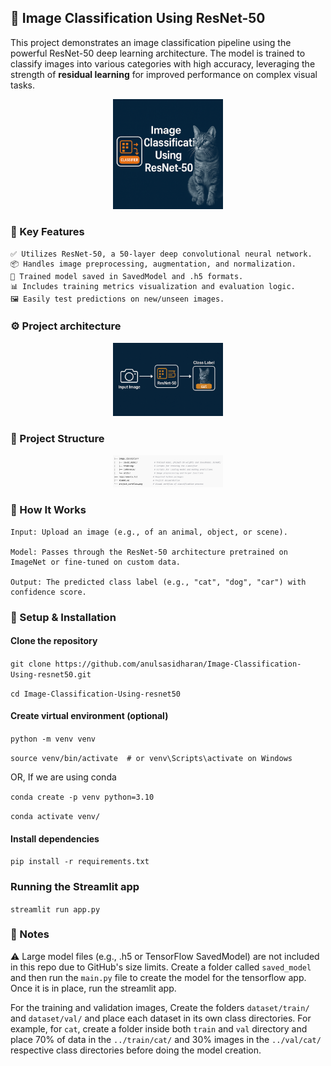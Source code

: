 ## 🧠 Image Classification Using ResNet-50

This project demonstrates an image classification pipeline using the powerful ResNet-50 deep learning architecture. The model is trained to classify images into various categories with high accuracy, leveraging the strength of **residual learning** for improved performance on complex visual tasks.

<p align="center">
  <img src="image.png" alt="alt text" width="35%">
</p>

### 🚀 Key Features

    ✅ Utilizes ResNet-50, a 50-layer deep convolutional neural network.
    📦 Handles image preprocessing, augmentation, and normalization.
    📁 Trained model saved in SavedModel and .h5 formats.
    📊 Includes training metrics visualization and evaluation logic.
    🖼️ Easily test predictions on new/unseen images.


### ⚙️ Project architecture

<p align="center">
  <img src="image-2.png" alt="alt text" width="35%">
</p>



### 📂 Project Structure


<p align="center">
  <img src="image-1.png" alt="alt text" width="35%">
</p>

### 🧪 How It Works

    Input: Upload an image (e.g., of an animal, object, or scene).

    Model: Passes through the ResNet-50 architecture pretrained on ImageNet or fine-tuned on custom data.

    Output: The predicted class label (e.g., "cat", "dog", "car") with confidence score.

### 🔧 Setup & Installation

#### Clone the repository
`git clone https://github.com/anulsasidharan/Image-Classification-Using-resnet50.git`

`cd Image-Classification-Using-resnet50`

#### Create virtual environment (optional)
`python -m venv venv`

`source venv/bin/activate  # or venv\Scripts\activate on Windows`

OR, If we are using conda

`conda create -p venv python=3.10`

`conda activate venv/`

#### Install dependencies
`pip install -r requirements.txt`

### Running the Streamlit app

`streamlit run app.py`

### 📌 Notes
⚠️ Large model files (e.g., .h5 or TensorFlow SavedModel) are not included in this repo due to GitHub's size limits. 
Create a folder called `saved_model` and then run the `main.py` file to create the model for the tensorflow app. Once it is in place, run the streamlit app. 

For the training and validation images, Create the folders `dataset/train/` and `dataset/val/` and place each dataset in its own class directories. For example, for `cat`, create
a folder inside both `train` and `val` directory and place 70% of data in the `../train/cat/` and 30% images in the `../val/cat/` respective class directories before doing the model creation. 